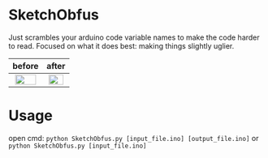 # SketchObfus
Just scrambles your arduino code variable names to make the code harder to read. Focused on what it does best: making things slightly uglier.

| before | after |
|:------------:|:-------------:|
| <img src="https://github.com/user-attachments/assets/414e6332-f762-4df6-8566-de5236304770" width = "90%">|<img src="https://github.com/user-attachments/assets/d35a7f1d-9488-4be3-93a8-e6e2f5d5d684" width = "90%">|

# Usage
open cmd:
`python SketchObfus.py [input_file.ino] [output_file.ino]` or `python SketchObfus.py [input_file.ino]`

